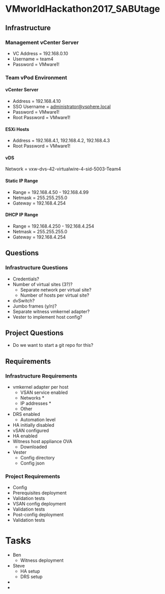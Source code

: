 # VMworldHackathon2017_SABUtage

## Infrastructure
### Management vCenter Server
* VC Address = 192.168.0.10
* Username = team4
* Password = VMware1!
### Team vPod Environment
#### vCenter Server
* Address = 192.168.4.10
* SSO Username = administrator@vsphere.local
* Password = VMware1!
* Root Password = VMware1!
#### ESXi Hosts
* Address = 192.168.4.1, 192.168.4.2, 192.168.4.3
* Root Password = VMware1!

#### vDS
Network = vxw-dvs-42-virtualwire-4-sid-5003-Team4

#### Static IP Range
* Range = 192.168.4.50 - 192.168.4.99
* Netmask = 255.255.255.0
* Gateway = 192.168.4.254

#### DHCP IP Range
* Range = 192.168.4.250 - 192.168.4.254
* Netmask = 255.255.255.0
* Gateway = 192.168.4.254

## Questions
### Infrastructure Questions
* Credentials?
* Number of virtual sites (3?)?
  * Separate network per virtual site?
  * Number of hosts per virtual site?
* dvSwitch?
* Jumbo frames (y/n)?
* Separate witness vmkernel adapter?
* Vester to implement host config?

## Project Questions
* Do we want to start a git repo for this?

## Requirements
### Infrastructure Requirements
* vmkernel adapter per host
  * VSAN service enabled
  * Networks
    *  
  * IP addresses
    *  
  * Other
* DRS enabled
  * Automation level
* HA initially disabled
* vSAN configured
* HA enabled
* Witness host appliance OVA
  * Downloaded
* Vester
  * Config directory
  * Config json
	
### Project Requirements
* Config
* Prerequisites deployment
* Validation tests
* VSAN config deployment
* Validation tests
* Post-config deployment
* Validation tests

# Tasks
* Ben
  * Witness deployment
* Steve
  * HA setup
  * DRS setup
* 
* 
